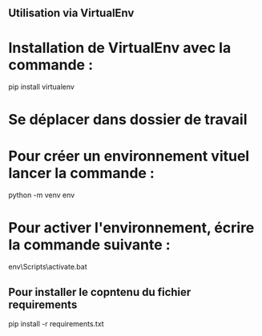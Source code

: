 ## Utilisation via VirtualEnv

# Installation de VirtualEnv avec la commande :

pip install virtualenv

# Se déplacer dans dossier de travail

# Pour créer un environnement vituel lancer la commande :

python -m venv env

# Pour activer l'environnement, écrire la commande suivante :

env\Scripts\activate.bat

## Pour installer le copntenu du fichier requirements

pip install -r requirements.txt
